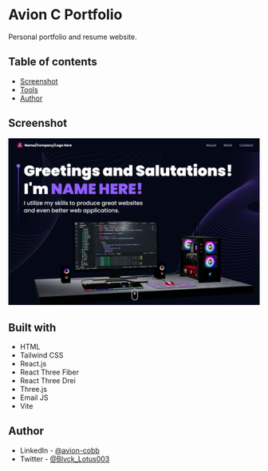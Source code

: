 # Avion C Portfolio

Personal portfolio and resume website.

## Table of contents

- [Screenshot](#screenshot)
- [Tools](#built-with)
- [Author](#author)

## Screenshot

![](src/assets/portfolio_screenshot.PNG)

## Built with

- HTML
- Tailwind CSS
- React.js
- React Three Fiber
- React Three Drei
- Three.js
- Email JS
- Vite

## Author

- LinkedIn - [@avion-cobb](https://www.linkedin.com/in/avion-cobb/)
- Twitter - [@Blvck_Lotus003](https://twitter.com/Blvck_Lotus003)